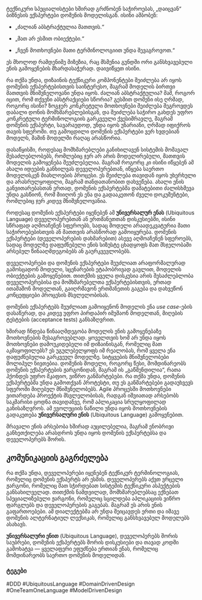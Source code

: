 ტექნიკური სპეციალისტები ხშირად გრძნობენ საჭიროებას, „დაიცვან“ ბიზნესის ექსპერტები დომენის მოდელისგან. ისინი ამბობენ:

- „ძალიან აბსტრაქტულია მათთვის.“
    
- „მათ არ ესმით ობიექტები.“
    
- „ჩვენ მოთხოვნები მათი ტერმინოლოგიით უნდა შევაგროვოთ.“
    

ეს მხოლოდ რამდენიმე მიზეზია, რაც მსმენია გუნდში ორი განსხვავებული ენის გამოყენების მხარდასაჭერად. დაივიწყეთ ისინი.

რა თქმა უნდა, დიზაინის ტექნიკური კომპონენტები შეიძლება არ იყოს დომენის ექსპერტებისთვის საინტერესო, მაგრამ მოდელის ბირთვი მათთვის მნიშვნელოვანი უნდა იყოს. ძალიან აბსტრაქტულია? მაშ, როგორ იცით, რომ თქვენი აბსტრაქციები სწორია? გესმით დომენი ისე ღრმად, როგორც ისინი? ზოგჯერ კონკრეტული მოთხოვნები შეიძლება შეგროვდეს დაბალი დონის მომხმარებლებისგან, და შეიძლება საჭირო გახდეს უფრო კონკრეტული ტერმინოლოგიის გარკვეული ქვესიმრავლე, მაგრამ დომენის ექსპერტი, სავარაუდოდ, უნდა იყოს უნარიანი, ღრმად იფიქროს თავის სფეროში. თუ გამოცდილი დომენის ექსპერტები ვერ ხვდებიან მოდელს, მაშინ მოდელში რაღაც არასწორია.

დასაწყისში, როდესაც მომხმარებლები განიხილავენ სისტემის მომავალ შესაძლებლობებს, რომლებიც ჯერ არ არის მოდელირებული, მათთვის მოდელის გამოყენება შეუძლებელია. მაგრამ როგორც კი ისინი იწყებენ ამ ახალი იდეების განხილვას დეველოპერებთან, იწყება საერთო მოდელისკენ მიახლოების პროცესი. ეს შეიძლება თავიდან იყოს უხერხული და არასრულყოფილი, მაგრამ თანდათანობით დახვეწება. ახალი ენის განვითარებასთან ერთად, დომენის ექსპერტებმა დამატებითი ძალისხმევა უნდა გასწიონ, რომ მიიღონ ეს ენა და გადააკეთონ ძველი დოკუმენტები, რომლებიც ჯერ კიდევ მნიშვნელოვანია.

როდესაც დომენის ექსპერტები იყენებენ ამ **უნივერსალურ ენას** (Ubiquitous Language) დეველოპერებთან ან ერთმანეთთან დისკუსიებში, ისინი სწრაფად აღმოაჩენენ სფეროებს, სადაც მოდელი არაადეკვატურია მათი საჭიროებებისთვის ან მათთვის არასწორად გამოიყურება. დომენის ექსპერტები (დეველოპერების დახმარებით) ასევე აღმოაჩენენ სფეროებს, სადაც მოდელზე დაფუძნებული ენის სიზუსტე ცხადყოფს მათ მსჯელობაში არსებულ წინააღმდეგობებს ან გაურკვევლობებს.

დეველოპერები და დომენის ექსპერტები შეუძლიათ არაფორმალურად გამოსცადონ მოდელი, სცენარების ეტაპობრივად გავლით, მოდელის ობიექტების გამოყენებით. თითქმის ყველა დისკუსია არის შესაძლებლობა დეველოპერებისა და მომხმარებელთა ექსპერტებისთვის, ერთად ითამაშონ მოდელთან, გაიღრმავონ ერთმანეთის გაგება და დახვეწონ კონცეფციები პროცესის მსვლელობისას.

დომენის ექსპერტებს შეუძლიათ გამოიყენონ მოდელის ენა _use case_-ების დასაწერად, და კიდევ უფრო პირდაპირ იმუშაონ მოდელთან, მიღების ტესტების (acceptance tests) განსაზღვრით.

ხშირად ჩნდება წინააღმდეგობა მოდელის ენის გამოყენებაზე მოთხოვნების შესაგროვებლად. ყოველთვის ხომ არ უნდა იყოს მოთხოვნები დამოუკიდებელი იმ დიზაინისგან, რომელიც მათ აკმაყოფილებს? ეს უგულებელყოფს იმ რეალობას, რომ ყველა ენა დაფუძნებულია გარკვეულ მოდელზე. სიტყვების მნიშვნელობები მოლიპულ ნივთებია. დომენის მოდელი, როგორც წესი, მომდინარეობს დომენის ექსპერტების ჟარგონიდან, მაგრამ ის „გაწმენდილია“, რათა ჰქონდეს უფრო მკაფიო, ვიწრო განმარტებები. რა თქმა უნდა, დომენის ექსპერტებმა უნდა გამოთქვან პროტესტი, თუ ეს განმარტებები გადაუხვევს სფეროში მიღებულ მნიშვნელობებს. Agile პროცესში მოთხოვნები ვითარდება პროექტის მსვლელობისას, რადგან იშვიათად არსებობს საკმარისი ცოდნა თავიდანვე, რომ აპლიკაცია სრულყოფილად განისაზღვროს. ამ ევოლუციის ნაწილი უნდა იყოს მოთხოვნების გადაკეთება **უნივერსალური ენის** (Ubiquitous Language) გამოყენებით.

მრავალი ენის არსებობა ხშირად აუცილებელია, მაგრამ ენობრივი განხეთქილება არასდროს უნდა იყოს დომენის ექსპერტებსა და დეველოპერებს შორის. 
## კომუნიკაციის გაგრძელება

რა თქმა უნდა, დეველოპერები იყენებენ ტექნიკურ ტერმინოლოგიას, რომელიც დომენის ექსპერტს არ ესმის. დეველოპერებს აქვთ ვრცელი ჟარგონი, რომელიც მათ სჭირდებათ სისტემის ტექნიკური ასპექტების განსახილველად. თითქმის ნამდვილად, მომხმარებლებსაც ექნებათ სპეციალიზებული ჟარგონი, რომელიც სცილდება აპლიკაციის ვიწრო ფარგლებს და დეველოპერების გაგებას. მაგრამ ეს არის ენის გაფართოებები. ამ დიალექტებმა არ უნდა შეიცავდეს ერთი და იმავე დომენის ალტერნატიულ ლექსიკას, რომელიც განსხვავებულ მოდელებს ასახავს.

**უნივერსალური ენით** (Ubiquitous Language), დეველოპერებს შორის საუბრები, დომენის ექსპერტებს შორის დისკუსიები და თავად კოდში გამოხატვა — ყველაფერი ეფუძნება ერთიან ენას, რომელიც მომდინარეობს საერთო დომენის მოდელიდან.

### ტეგები

#DDD #UbiquitousLanguage #DomainDrivenDesign #OneTeamOneLanguage #ModelDrivenDesign